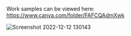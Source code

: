 Work samples can be viewed here: https://www.canva.com/folder/FAFCQAdmXwk

![Screenshot 2022-12-12 130143](https://user-images.githubusercontent.com/79411680/206986979-8de59af4-e44e-4535-9dac-c7e98dfcba0a.png)
